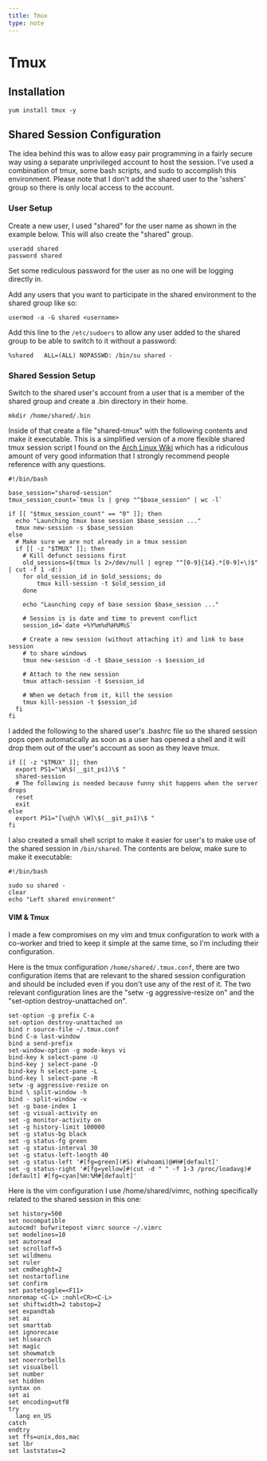 ```yaml
---
title: Tmux
type: note
---
```


# Tmux

## Installation

```
yum install tmux -y
```

## Shared Session Configuration

The idea behind this was to allow easy pair programming in a fairly secure way
using a separate unprivileged account to host the session. I've used a
combination of tmux, some bash scripts, and sudo to accomplish this
environment. Please note that I don't add the shared user to the 'sshers' group
so there is only local access to the account.

### User Setup

Create a new user, I used "shared" for the user name as shown in the example
below. This will also create the "shared" group.

```
useradd shared
password shared
```

Set some rediculous password for the user as no one will be logging directly
in.

Add any users that you want to participate in the shared environment to the
shared group like so:

```
usermod -a -G shared <username>
```

Add this line to the `/etc/sudoers` to allow any user added to the shared group
to be able to switch to it without a password:

```
%shared   ALL=(ALL) NOPASSWD: /bin/su shared -
```

### Shared Session Setup

Switch to the shared user's account from a user that is a member of the shared
group and create a .bin directory in their home.

```
mkdir /home/shared/.bin
```

Inside of that create a file "shared-tmux" with the following contents and make
it executable. This is a simplified version of a more flexible shared tmux
session script I found on the [Arch Linux Wiki][1] which has a ridiculous
amount of very good information that I strongly recommend people reference with
any questions.

```
#!/bin/bash

base_session="shared-session"
tmux_session_count=`tmux ls | grep "^$base_session" | wc -l`

if [[ "$tmux_session_count" == "0" ]]; then
  echo "Launching tmux base session $base_session ..."
  tmux new-session -s $base_session
else
  # Make sure we are not already in a tmux session
  if [[ -z "$TMUX" ]]; then
    # Kill defunct sessions first
    old_sessions=$(tmux ls 2>/dev/null | egrep "^[0-9]{14}.*[0-9]+\)$" | cut -f 1 -d:)
    for old_session_id in $old_sessions; do
        tmux kill-session -t $old_session_id
    done

    echo "Launching copy of base session $base_session ..."

    # Session is is date and time to prevent conflict
    session_id=`date +%Y%m%d%H%M%S`

    # Create a new session (without attaching it) and link to base session 
    # to share windows
    tmux new-session -d -t $base_session -s $session_id
    
    # Attach to the new session
    tmux attach-session -t $session_id

    # When we detach from it, kill the session
    tmux kill-session -t $session_id
  fi
fi
```

I added the following to the shared user's .bashrc file so the shared session
pops open automatically as soon as a user has opened a shell and it will drop
them out of the user's account as soon as they leave tmux.

```
if [[ -z "$TMUX" ]]; then
  export PS1="\W\$(__git_ps1)\$ "
  shared-session
  # The following is needed because funny shit happens when the server drops
  reset
  exit
else
  export PS1="[\u@\h \W]\$(__git_ps1)\$ "
fi
```

I also created a small shell script to make it easier for user's to make use of
the shared session in `/bin/shared`. The contents are below, make sure to make
it executable:

```
#!/bin/bash

sudo su shared -
clear
echo "Left shared environment"
```

#### VIM & Tmux

I made a few compromises on my vim and tmux configuration to work with a
co-worker and tried to keep it simple at the same time, so I'm including their
configuration.

Here is the tmux configuration `/home/shared/.tmux.conf`, there are two
configuration items that are relevant to the shared session configuration and
should be included even if you don't use any of the rest of it. The two
relevant configuration lines are the "setw -g aggressive-resize on" and the
"set-option destroy-unattached on".

```
set-option -g prefix C-a
set-option destroy-unattached on
bind r source-file ~/.tmux.conf
bind C-a last-window
bind a send-prefix
set-window-option -g mode-keys vi
bind-key k select-pane -U
bind-key j select-pane -D
bind-key h select-pane -L
bind-key l select-pane -R
setw -g aggressive-resize on
bind \ split-window -h
bind - split-window -v
set -g base-index 1
set -g visual-activity on
set -g monitor-activity on
set -g history-limit 100000
set -g status-bg black
set -g status-fg green
set -g status-interval 30
set -g status-left-length 40
set -g status-left '#[fg=green](#S) #(whoami)@#H#[default]'
set -g status-right '#[fg=yellow]#(cut -d " " -f 1-3 /proc/loadavg)#[default] #[fg=cyan]%H:%M#[default]'
```

Here is the vim configuration I use /home/shared/vimrc, nothing specifically
related to the shared session in this one:

```
set history=500
set nocompatible
autocmd! bufwritepost vimrc source ~/.vimrc
set modelines=10
set autoread
set scrolloff=5
set wildmenu
set ruler
set cmdheight=2
set nostartofline
set confirm
set pastetoggle=<F11>
nnoremap <C-L> :nohl<CR><C-L>
set shiftwidth=2 tabstop=2
set expandtab
set ai
set smarttab
set ignorecase
set hlsearch
set magic
set showmatch
set noerrorbells
set visualbell
set number
set hidden
syntax on
set ai
set encoding=utf8
try
  lang en_US
catch
endtry
set ffs=unix,dos,mac
set lbr
set laststatus=2
```

[1]: https://wiki.archlinux.org/index.php/Tmux#Clients_simultaneously_interacting_with_various_windows_of_a_session


